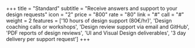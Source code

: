 +++
title = "Standard"
subtitle = "Receive answers and support to your design requests"
icon = "2"
price = "800"
rate = "80"
link = "#"
call = "#"
weight = 2
features = ['10 hours of design support (80€/hr)', 'Design coaching calls or workshops', 'Design review support via email and GitHub', 'PDF reports of design reviews', 'UI and Visual Design deliverables', '3 day delivery per support request']
+++